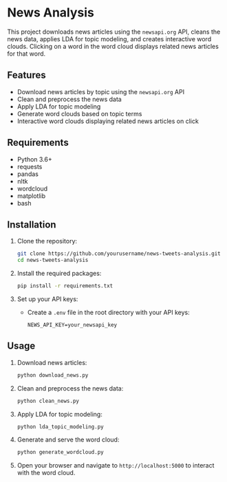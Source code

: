 # News Analysis

This project downloads news articles using the `newsapi.org` API, cleans the news data, applies LDA for topic modeling, and creates interactive word clouds. Clicking on a word in the word cloud displays related news articles for that word.

## Features
- Download news articles by topic using the `newsapi.org` API
- Clean and preprocess the news data
- Apply LDA for topic modeling
- Generate word clouds based on topic terms
- Interactive word clouds displaying related news articles on click

## Requirements
- Python 3.6+
- requests
- pandas
- nltk
- wordcloud
- matplotlib
- bash

## Installation
1. Clone the repository:
    ```bash
    git clone https://github.com/yourusername/news-tweets-analysis.git
    cd news-tweets-analysis
    ```

2. Install the required packages:
    ```bash
    pip install -r requirements.txt
    ```

3. Set up your API keys:
    - Create a `.env` file in the root directory with your API keys:
        ```
        NEWS_API_KEY=your_newsapi_key
        ```

## Usage
1. Download news articles:
    ```bash
    python download_news.py
    ```

2. Clean and preprocess the news data:
    ```bash
    python clean_news.py
    ```

3. Apply LDA for topic modeling:
    ```bash
    python lda_topic_modeling.py
    ```

4. Generate and serve the word cloud:
    ```bash
    python generate_wordcloud.py
    ```

5. Open your browser and navigate to `http://localhost:5000` to interact with the word cloud.

